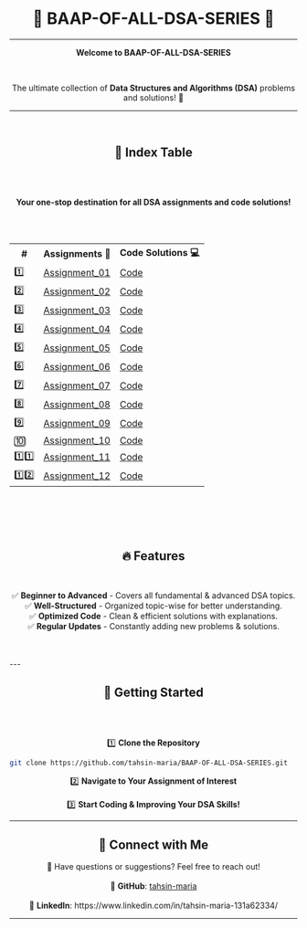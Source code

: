 <h1 align="center">🌟 BAAP-OF-ALL-DSA-SERIES 🌟</h1>

---


<p align="center">
  <strong>Welcome to BAAP-OF-ALL-DSA-SERIES</strong>
</p><br>

<p align="center">
  The ultimate collection of <strong>Data Structures and Algorithms (DSA)</strong> problems and solutions! 🚀
</p>


---
<br>

<h2 align="center">📌 Index Table</h2>
<br><br>
<p align="center">
  <strong>Your one-stop destination for all DSA assignments and code solutions!</strong>
</p>
<br><br>

<table align="center">
<tr>
<th>#</th>
<th>Assignments 📑</th>
<th>Code Solutions 💻</th>
</tr>
<tr><td>1️⃣</td> <td><a href="#">Assignment_01</a></td> <td><a href="#">Code</a></td></tr>
<tr><td>2️⃣</td> <td><a href="#">Assignment_02</a></td> <td><a href="#">Code</a></td></tr>
<tr><td>3️⃣</td> <td><a href="#">Assignment_03</a></td> <td><a href="#">Code</a></td></tr>
<tr><td>4️⃣</td> <td><a href="#">Assignment_04</a></td> <td><a href="#">Code</a></td></tr>
<tr><td>5️⃣</td> <td><a href="#">Assignment_05</a></td> <td><a href="#">Code</a></td></tr>
<tr><td>6️⃣</td> <td><a href="#">Assignment_06</a></td> <td><a href="#">Code</a></td></tr>
<tr><td>7️⃣</td> <td><a href="#">Assignment_07</a></td> <td><a href="#">Code</a></td></tr>
<tr><td>8️⃣</td> <td><a href="#">Assignment_08</a></td> <td><a href="#">Code</a></td></tr>
<tr><td>9️⃣</td> <td><a href="#">Assignment_09</a></td> <td><a href="#">Code</a></td></tr>
<tr><td>🔟</td> <td><a href="#">Assignment_10</a></td> <td><a href="#">Code</a></td></tr>
<tr><td>1️⃣1️⃣</td> <td><a href="#">Assignment_11</a></td> <td><a href="#">Code</a></td></tr>
<tr><td>1️⃣2️⃣</td> <td><a href="#">Assignment_12</a></td> <td><a href="#">Code</a></td></tr>
</table>

<br><br>
---


<h2 align="center">🔥 Features</h2>
<br>
<p align="center">
✅ <strong>Beginner to Advanced</strong> - Covers all fundamental & advanced DSA topics.  <br>
✅ <strong>Well-Structured</strong> - Organized topic-wise for better understanding.  <br>
✅ <strong>Optimized Code</strong> - Clean & efficient solutions with explanations.  <br>
✅ <strong>Regular Updates</strong> - Constantly adding new problems & solutions.  <br>
</p>
<br><br>
---

<h2 align="center">🚀 Getting Started</h2>
<br><br>
<p align="center">
1️⃣ <strong>Clone the Repository</strong>
</p>


```bash
git clone https://github.com/tahsin-maria/BAAP-OF-ALL-DSA-SERIES.git
```


<p align="center">
2️⃣ <strong>Navigate to Your Assignment of Interest</strong>  <br><br>
3️⃣ <strong>Start Coding & Improving Your DSA Skills!</strong>
</p>

---


<h2 align="center">💬 Connect with Me</h2>

<p align="center">
📩 Have questions or suggestions? Feel free to reach out!  <br><br>
🔗 <strong>GitHub</strong>: <a href="https://github.com/tahsin-maria">tahsin-maria</a>  <br><br>
🔗 <strong>LinkedIn</strong>: https://www.linkedin.com/in/tahsin-maria-131a62334/  <br>
</p>

---



